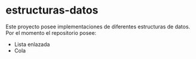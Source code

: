 # estructuras-datos
Este proyecto posee implementaciones de diferentes estructuras de datos. <br>Por el momento el repositorio posee:
- Lista enlazada
- Cola
